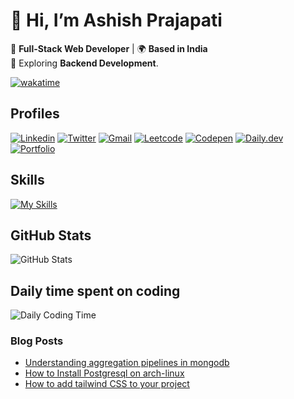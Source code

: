 # 👋 Hi, I’m Ashish Prajapati

🚀 **Full-Stack Web Developer** | 🌍 **Based in India**
<br>🌱 Exploring **Backend Development**.

[![wakatime](https://wakatime.com/badge/user/018d7861-65e4-43a2-9694-be710f9a2011.svg)](https://wakatime.com/@018d7861-65e4-43a2-9694-be710f9a2011)


## Profiles

[![Linkedin](https://skillicons.dev/icons?i=linkedin)](https://www.linkedin.com/in/codingashish/)  [![Twitter](https://skillicons.dev/icons?i=twitter)](https://x.com/codingashish)  [![Gmail](https://skillicons.dev/icons?i=gmail)](mailto:atankmember@gmail.com)  [![Leetcode](https://go-skill-icons.vercel.app/api/icons?i=leetcode)](https://leetcode.com/u/ashCode98/)  [![Codepen](https://go-skill-icons.vercel.app/api/icons?i=codepen)](https://codepen.io/ashCode98)  [![Daily.dev](https://go-skill-icons.vercel.app/api/icons?i=dailydev)](https://app.daily.dev/codingashish_dev)[![Portfolio](https://img.shields.io/badge/-Portfolio-000?style=for-the-badge&logo=vercel&logoColor=white)](https://your-portfolio-link)

## Skills

[![My Skills](https://skillicons.dev/icons?i=c,cpp,html,css,nodejs,express,java,js,linux,mongodb,mysql,git,github,figma,md,obsidian,postman,ubuntu,vscode&perline=11)](https://github.com/ashCode98)

## GitHub Stats

![GitHub Stats](https://github-readme-stats.vercel.app/api?username=ashCode98&show_icons=true&hide_border=true&title_color=94b4a4&icon_color=FFFFFF&text_color=FFFFFF&bg_color=000000&count_private=true&include_all_commits=true)

## Daily time spent on coding

![Daily Coding Time](https://wakatime.com/share/@codingashishdev/1533bd23-a89c-45e0-9771-346c3932c411.svg)

### **Blog Posts**
- [Understanding aggregation pipelines in mongodb](https://codingashish.hashnode.dev/understanding-aggregation-pipelines-in-mongodb)
- [How to Install Postgresql on arch-linux ](https://codingashish.hashnode.dev/step-by-step-guide-to-installing-postgresql-on-arch-linux)
- [How to add tailwind CSS to your project](https://codingashish.hashnode.dev/5-ways-to-add-tailwind-css-to-your-project)
